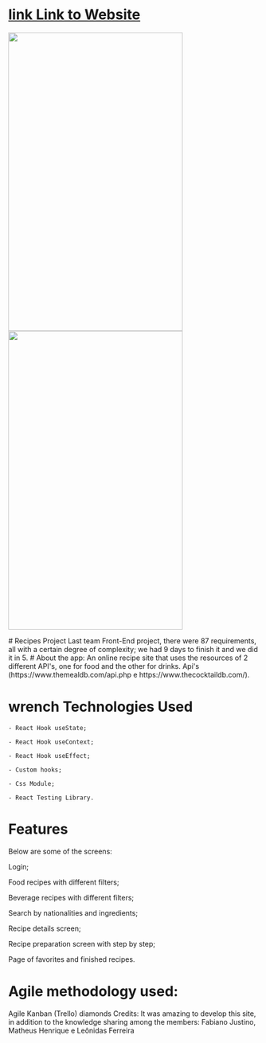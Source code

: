# [link Link to Website](https://recipe-project-trybe.surge.sh/)
<p>
<img width="350" height="600" src="src/images/screen-capture_DPVRa32o.gif">
  <img width="350" height="600" src="src/images/screen-capture_Jkm8EMyb00.gif">
</p>
  # Recipes Project
Last team Front-End project, there were 87 requirements, all with a certain degree of complexity; we had 9 days to finish it and we did it in 5.
# About the app:
An online recipe site that uses the resources of 2 different API's, one for food and the other for drinks.
Api's (https://www.themealdb.com/api.php e https://www.thecocktaildb.com/).

# wrench Technologies Used
```
- React Hook useState;

- React Hook useContext;

- React Hook useEffect;

- Custom hooks;

- Css Module;

- React Testing Library.
```

# Features

Below are some of the screens:

Login;

Food recipes with different filters;

Beverage recipes with different filters;

Search by nationalities and ingredients;

Recipe details screen;

Recipe preparation screen with step by step;

Page of favorites and finished recipes.


# Agile methodology used:

Agile Kanban (Trello)
diamonds Credits:
It was amazing to develop this site, in addition to the knowledge sharing among the members:
Fabiano Justino, Matheus Henrique e Leônidas Ferreira

